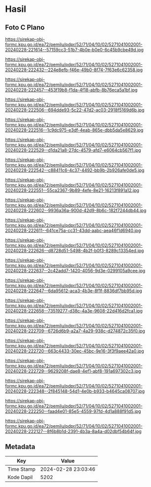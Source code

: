 # Hasil

## Foto C Plano

https://sirekap-obj-formc.kpu.go.id/ea72/pemilu/pdpr/52/71/04/10/02/5271041002001-20240228-221614--57159cc3-51b7-4b0e-b0e0-6c45b9cbe49d.jpg

https://sirekap-obj-formc.kpu.go.id/ea72/pemilu/pdpr/52/71/04/10/02/5271041002001-20240228-222432--224e8efb-f46e-49b0-8f74-7f63e6c62358.jpg

https://sirekap-obj-formc.kpu.go.id/ea72/pemilu/pdpr/52/71/04/10/02/5271041002001-20240228-222457--453f19b8-f1da-4f18-abfb-8b76eca5a1bf.jpg

https://sirekap-obj-formc.kpu.go.id/ea72/pemilu/pdpr/52/71/04/10/02/5271041002001-20240228-222506--694dde93-5c22-47d2-ac03-2918f5169d6b.jpg

https://sirekap-obj-formc.kpu.go.id/ea72/pemilu/pdpr/52/71/04/10/02/5271041002001-20240228-222516--1c9dc975-e3df-4eab-865e-dbb5da5e8629.jpg

https://sirekap-obj-formc.kpu.go.id/ea72/pemilu/pdpr/52/71/04/10/02/5271041002001-20240228-222529--d1da21a8-27dc-4579-afd7-e6064cb567f1.jpg

https://sirekap-obj-formc.kpu.go.id/ea72/pemilu/pdpr/52/71/04/10/02/5271041002001-20240228-222542--c88411c6-4c37-4492-bb9b-2b926afe0de5.jpg

https://sirekap-obj-formc.kpu.go.id/ea72/pemilu/pdpr/52/71/04/10/02/5271041002001-20240228-222551--55ca2367-9b89-4efe-8e21-16213f891a12.jpg

https://sirekap-obj-formc.kpu.go.id/ea72/pemilu/pdpr/52/71/04/10/02/5271041002001-20240228-222602--9936a36a-900d-42d9-8b6c-182f7244db44.jpg

https://sirekap-obj-formc.kpu.go.id/ea72/pemilu/pdpr/52/71/04/10/02/5271041002001-20240228-222611--641ce75a-cc31-43dd-aabc-aea46f1d6940.jpg

https://sirekap-obj-formc.kpu.go.id/ea72/pemilu/pdpr/52/71/04/10/02/5271041002001-20240228-222626--d8728d51-5498-4b2f-b0f3-8289c13354ed.jpg

https://sirekap-obj-formc.kpu.go.id/ea72/pemilu/pdpr/52/71/04/10/02/5271041002001-20240228-222637--2c42add7-1420-4056-9d3e-0299105a9cee.jpg

https://sirekap-obj-formc.kpu.go.id/ea72/pemilu/pdpr/52/71/04/10/02/5271041002001-20240228-222647--6da95612-aca3-4b3e-8f1f-8836df7bb95d.jpg

https://sirekap-obj-formc.kpu.go.id/ea72/pemilu/pdpr/52/71/04/10/02/5271041002001-20240228-222658--73519277-d38c-4a3e-9608-22d416d2fca1.jpg

https://sirekap-obj-formc.kpu.go.id/ea72/pemilu/pdpr/52/71/04/10/02/5271041002001-20240228-222709--6726d6b9-a2a7-4a29-938c-d274872c35f0.jpg

https://sirekap-obj-formc.kpu.go.id/ea72/pemilu/pdpr/52/71/04/10/02/5271041002001-20240228-222720--663c4433-30ec-45bc-9e16-3f3f9aee42a0.jpg

https://sirekap-obj-formc.kpu.go.id/ea72/pemilu/pdpr/52/71/04/10/02/5271041002001-20240228-222729--9629208f-dae8-4ef1-abf8-191a697302c3.jpg

https://sirekap-obj-formc.kpu.go.id/ea72/pemilu/pdpr/52/71/04/10/02/5271041002001-20240228-222348--2f845148-54d1-4e0b-b933-b4645ca08707.jpg

https://sirekap-obj-formc.kpu.go.id/ea72/pemilu/pdpr/52/71/04/10/02/5271041002001-20240228-222250--faad4e01-85e5-4559-97fd-4d1a888f91d5.jpg

https://sirekap-obj-formc.kpu.go.id/ea72/pemilu/pdpr/52/71/04/10/02/5271041002001-20240228-222127--8f6b8b1d-2391-4b3a-8a4a-d02dbf54b64f.jpg


## Metadata

| Key        | Value               |
| ---------- | ------------------- |
| Time Stamp | 2024-02-28 23:03:46 |
| Kode Dapil | 5202                |




